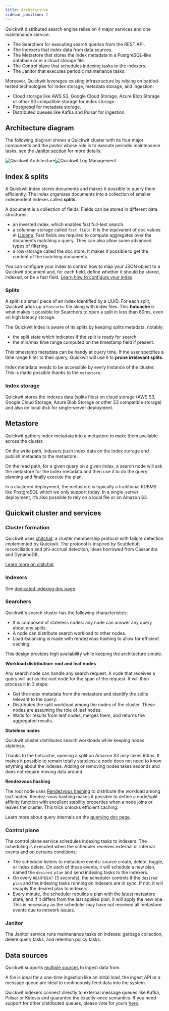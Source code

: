 ```yaml
---
title: Architecture
sidebar_position: 2
---
```


Quickwit distributed search engine relies on 4 major services and one maintenance service:

- The Searchers for executing search queries from the REST API.
- The Indexers that index data from data sources.
- The Metastore that stores the index metadata in a PostgreSQL-like database or in a cloud storage file.
- The Control plane that schedules indexing tasks to the indexers.
- The Janitor that executes periodic maintenance tasks.

Moreover, Quickwit leverages existing infrastructure by relying on battled-tested technologies for index storage, metadata storage, and ingestion:

- Cloud storage like AWS S3, Google Cloud Storage, Azure Blob Storage or other S3 compatible storage for index storage.
- Postgresql for metadata storage.
- Distributed queues like Kafka and Pulsar for ingestion.

## Architecture diagram

The following diagram shows a Quickwit cluster with its four major components and the janitor whose role is to execute periodic maintenance tasks, see the [Janitor section](#janitor) for more details.

![Quickwit Architecture](../assets/images/quickwit-architecture-light.svg#gh-light-mode-only)![Quickwit Log Management](../assets/images/quickwit-architecture-dark.svg#gh-dark-mode-only)

## Index & splits

A Quickwit index stores documents and makes it possible to query them efficiently. The index organizes documents into a collection of smaller independent indexes called **splits**.

A document is a collection of fields. Fields can be stored in different data structures:

- an inverted index, which enables fast full-text search.
- a columnar storage called `fast field`. It is the equivalent of doc values in [Lucene](https://lucene.apache.org/). Fast fields are required to compute aggregates over the documents matching a query. They can also allow some advanced types of filtering.
- a row-storage called the doc store. It makes it possible to get the content of the matching documents.

You can configure your index to control how to map your JSON object to a Quickwit document and, for each field, define whether it should be stored, indexed, or be a fast field. [Learn how to configure your index](../configuration/index-config.md)

### Splits

A split is a small piece of an index identified by a UUID. For each split, Quickwit adds up a `hotcache` file along with index files. This **hotcache** is what makes it possible for Searchers to open a split in less than 60ms, even on high latency storage.

The Quickwit index is aware of its splits by keeping splits metadata, notably:

- the split state which indicates if the split is ready for search
- the min/max time range computed on the timestamp field if present.

This timestamp metadata can be handy at query time. If the user specifies a time range filter to their query, Quickwit will use it to **prune irrelevant splits**.

Index metadata needs to be accessible by every instance of the cluster. This is made possible thanks to the `metastore`.

### Index storage

Quickwit stores the indexes data (splits files) on cloud storage (AWS S3, Google Cloud Storage, Azure Blob Storage or other S3 compatible storage) and also on local disk for single-server deployment.

## Metastore

Quickwit gathers index metadata into a metastore to make them available across the cluster. 

On the write path, indexers push index data on the index storage and publish metadata to the metastore.

On the read path, for a given query on a given index, a search node will ask the metastore for the index metadata and then use it to do the query planning and finally execute the plan.

In a clustered deployment, the metastore is typically a traditional RDBMS like PostgreSQL which we only support today. In a single-server deployment, it’s also possible to rely on a local file or on Amazon S3.

## Quickwit cluster and services

### Cluster formation

Quickwit uses [chitchat](https://github.com/quickwit-oss/chitchat), a cluster membership protocol with failure detection implemented by Quickwit. The protocol is inspired by Scuttlebutt reconciliation and phi-accrual detection, ideas borrowed from Cassandra and DynamoDB.

[Learn more on chitchat](https://github.com/quickwit-oss/chitchat).

### Indexers

See [dedicated indexing doc page](./concepts/indexing.md).

### Searchers

Quickwit's search cluster has the following characteristics:

- It is composed of stateless nodes: any node can answer any query about any splits.
- A node can distribute search workload to other nodes.
- Load-balancing is made with rendezvous hashing to allow for efficient caching.

This design provides high availability while keeping the architecture simple.

**Workload distribution: root and leaf nodes**

Any search node can handle any search request. A node that receives a query will act as the root node for the span of the request. It will then process it in 3 steps:

- Get the index metadata from the metastore and identify the splits relevant to the query.
- Distributes the split workload among the nodes of the cluster. These nodes are assuming the role of leaf nodes.
- Waits for results from leaf nodes, merges them, and returns the aggregated results.

**Stateless nodes**

Quickwit cluster distributes search workloads while keeping nodes stateless.

Thanks to the hotcache, opening a split on Amazon S3 only takes 60ms. It makes it possible to remain totally stateless: a node does not need to know anything about the indexes. Adding or removing nodes takes seconds and does not require moving data around.

**Rendezvous hashing**

The root node uses [Rendezvous hashing](https://en.wikipedia.org/wiki/Rendezvous_hashing) to distribute the workload among leaf nodes. Rendez-vous hashing makes it possible to define a node/split affinity function with excellent stability properties when a node joins or leaves the cluster. This trick unlocks efficient caching.

Learn more about query internals on the [querying doc page](./concepts/querying.md).


### Control plane

The control plane service schedules indexing tasks to indexers. The scheduling is executed when the scheduler receives external or internal events and on certains conditions:

- The scheduler listens to metastore events: source create, delete, toggle, or index delete. On each of these events, it will schedule a new plan, named the `desired plan` and send indexing tasks to the indexers.
- On every `HEARTBEAT` (3 seconds), the scheduler controls if the `desired plan` and the indexing tasks running on indexers are in sync. If not, it will reapply the desired plan to indexers.
- Every minute, the scheduler rebuilds a plan with the latest metastore state, and if it differs from the last applied plan, it will apply the new one. This is necessary as the scheduler may have not received all metastore events due to network issues.

### Janitor

The Janitor service runs maintenance tasks on indexes: garbage collection, delete query tasks, and retention policy tasks.

## Data sources

Quickwit supports [multiple sources](../ingest-data/) to ingest data from.

A file is ideal for a one-time ingestion like an initial load, the ingest API or a message queue are ideal to continuously feed data into the system. 

Quickwit indexers connect directly to external message queues like Kafka, Pulsar or Kinesis and guarantee the exactly-once semantics. If you need support for other distributed queues, please vote for yours [here](https://github.com/quickwit-oss/quickwit/issues/1000).
